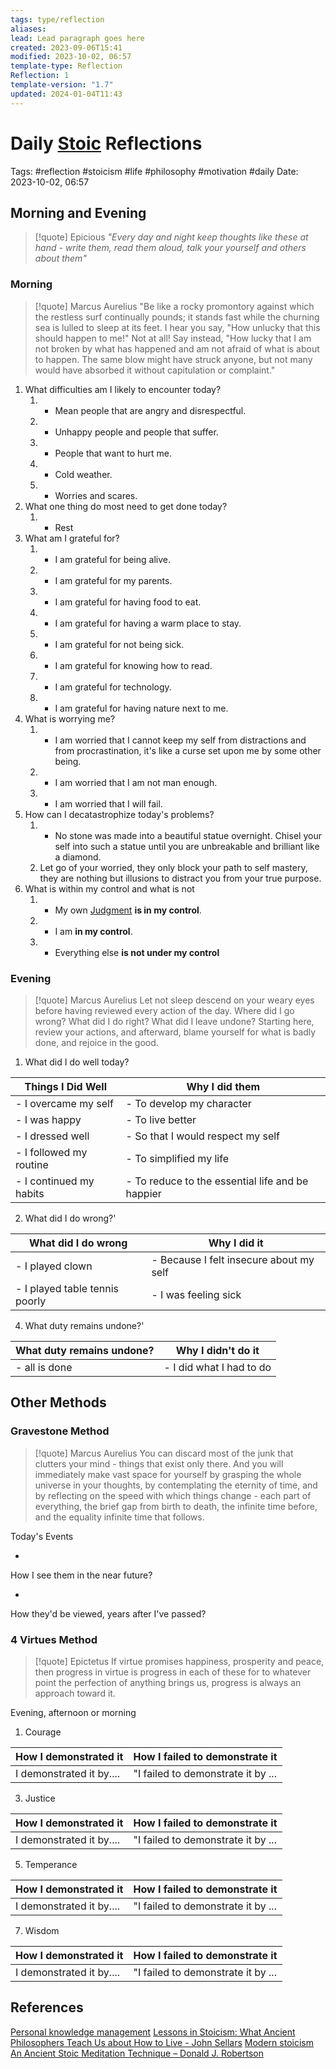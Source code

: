 ```yaml
---
tags: type/reflection
aliases: 
lead: Lead paragraph goes here
created: 2023-09-06T15:41
modified: 2023-10-02, 06:57
template-type: Reflection
Reflection: 1
template-version: "1.7"
updated: 2024-01-04T11:43
---
```



# Daily [Stoic](../SLIP-BOX/Stoicism.md) Reflections

Tags:  #reflection #stoicism #life #philosophy #motivation #daily 
Date: 2023-10-02, 06:57

## Morning and Evening

> [!quote] Epicious 
> _"Every day and night keep thoughts like these at hand - write them, read them aloud, talk your yourself and others about them"_

### Morning

> [!quote] Marcus Aurelius
> "Be like a rocky promontory against which the restless surf continually pounds; it stands fast while the churning sea is lulled to sleep at its feet. I hear you say, "How unlucky that this should happen to me!" Not at all! Say instead, "How lucky that I am not broken by what has happened and am not afraid of what is about to happen. The same blow might have struck anyone, but not many would have absorbed it without capitulation or complaint."

1. What difficulties am I likely to encounter today?
	1. - Mean people that are angry and disrespectful. 
	2. - Unhappy people and people that suffer. 
	3. - People that want to hurt me. 
	4. - Cold weather. 
	5. - Worries and scares. 
2. What one thing do most need to get done today?
	1. - Rest
3. What am I grateful for?
	1. - I am grateful for being alive. 
	2. - I am grateful for my parents.
	3. - I am grateful for having food to eat.
	4. - I am grateful for having a warm place to stay.
	5. - I am grateful for not being sick. 
	6. - I am grateful for knowing how to read.
	7. - I am grateful for technology.
	8. - I am grateful for having nature next to me.
4. What is worrying me?
	1. - I am worried that I cannot keep my self from distractions and from procrastination, it's like a curse set upon me by some other being. 
	2. - I am worried that I am not man enough. 
	3. - I am worried that I will fail. 
5. How can I decatastrophize today's problems?
	1. - No stone was made into a beautiful statue overnight. Chisel your self into such a statue until you are unbreakable and brilliant like a diamond.
	2. Let go of your worried, they only block your path to self mastery, they are nothing but illusions to distract you from your true purpose. 
6. What is within my control and what is not
	1. - My own [Judgment](../SLIP-BOX/Control%20Over%20Judgment.md) **is in my control**.
	2. - I am **in my control**.
	3. - Everything else **is not under my control**

### Evening

> [!quote] Marcus Aurelius
> Let not sleep descend on your weary eyes before having reviewed every action of the day. Where did I go wrong? What did I do right? What did I leave undone? Starting here, review your actions, and afterward, blame yourself for what is badly done, and rejoice in the good.

1. What did I do well today?

| Things I Did Well | Why I did them |
| ------------------- | ---------------- |
| - I overcame my self | - To develop my character |
| - I was happy | - To live better |
| - I dressed well | - So that I would respect my self |
| - I followed my routine | - To simplified my life |
| - I continued my habits | - To reduce to the essential life and be happier |

2. What did I do wrong?' 

| What did I do wrong | Why I did it |
| ------------------- | ---------------- |
| - I played clown | - Because I felt insecure about my self |
| - I played table tennis poorly | - I was feeling sick |

4. What duty remains undone?'

| What duty remains undone? | Why I didn't do it |
| ------------------- | ---------------- |
| -  all is done  | - I did what I had to do  |

## Other Methods

### Gravestone Method

> [!quote] Marcus Aurelius
> You can discard most of the junk that clutters your mind - things that exist only there. And you will immediately make vast space for yourself by grasping the whole universe in your thoughts, by contemplating the eternity of time, and by reflecting on the speed with which things change - each part of everything, the brief gap from birth to death, the infinite time before, and the equality infinite time that follows. 

Today's Events 

-

How I see them in the near future? 

-

How they'd be viewed, years after I've passed?

### 4 Virtues Method

> [!quote] Epictetus 
> If virtue promises happiness, prosperity and peace, then progress in virtue is progress in each of these for to whatever point the perfection of anything brings us, progress is always an approach toward it.

Evening, afternoon or morning

1. Courage 

| How I demonstrated it  | How I failed to demonstrate it |
| ------------------- | ---------------- |
| I demonstrated it by....                 | "I failed to demonstrate it by ...              |

3. Justice

| How I demonstrated it  | How I failed to demonstrate it |
| ------------------- | ---------------- |
| I demonstrated it by....                 | "I failed to demonstrate it by ...             

5. Temperance

| How I demonstrated it  | How I failed to demonstrate it |
| ------------------- | ---------------- |
| I demonstrated it by....                 | "I failed to demonstrate it by ...             

7. Wisdom

| How I demonstrated it  | How I failed to demonstrate it |
| ------------------- | ---------------- |
| I demonstrated it by....                 | "I failed to demonstrate it by ...             

## References

[Personal knowledge management](Personal%20knowledge%20management.md)
[Lessons in Stoicism: What Ancient Philosophers Teach Us about How to Live - John Sellars](https://books.google.cz/books/about/Lessons_in_Stoicism.html?id=ky84zQEACAAJ&redir_esc=y)
[Modern stoicism](https://modernstoicism.com/)
[An Ancient Stoic Meditation Technique – Donald J. Robertson](https://donaldrobertson.name/2017/03/22/an-ancient-stoic-meditation-technique/)


